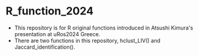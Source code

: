 # R_function_2024

- This repository is for R original functions introduced in Atsushi Kimura's presentation at uRos2024 Greece.
- There are two functions in this repository, hclust_LIV() and Jaccard_identification().

